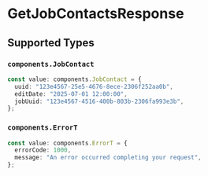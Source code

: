 # GetJobContactsResponse


## Supported Types

### `components.JobContact`

```typescript
const value: components.JobContact = {
  uuid: "123e4567-25e5-4676-8ece-2306f252aa0b",
  editDate: "2025-07-01 12:00:00",
  jobUuid: "123e4567-4516-400b-803b-2306fa993e3b",
};
```

### `components.ErrorT`

```typescript
const value: components.ErrorT = {
  errorCode: 1000,
  message: "An error occurred completing your request",
};
```

